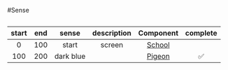 #Sense

##

start | end | sense | description | Component | complete
:----:|:---:|:-----:|:-----------:|:---------:|:--------:
0 |100 | start | screen | [School] |
100 | 200 | dark blue | | [Pigeon] |✅
[School]: Obstacle.md/#school
[Pigeon]: Obstacle.md/#pigeon
